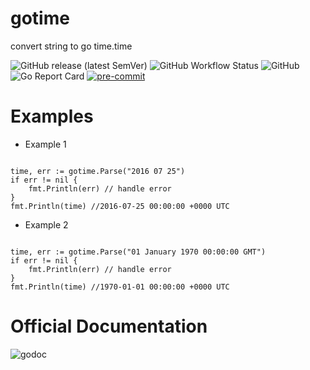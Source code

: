 # gotime
convert string to go time.time


![GitHub release (latest SemVer)](https://img.shields.io/github/v/release/emylincon/gotime?sort=semver&style=for-the-badge)
![GitHub Workflow Status](https://img.shields.io/github/workflow/status/emylincon/gotime/Go?style=for-the-badge)
![GitHub](https://img.shields.io/github/license/emylincon/gotime?style=for-the-badge)
![Go Report Card](https://goreportcard.com/badge/github.com/emylincon/gotime?style=for-the-badge)
[![pre-commit](https://img.shields.io/badge/pre--commit-enabled-brightgreen?logo=pre-commit&logoColor=white&style=for-the-badge)](https://github.com/pre-commit/pre-commit)


# Examples
* Example 1
```golang

time, err := gotime.Parse("2016 07 25")
if err != nil {
    fmt.Println(err) // handle error
}
fmt.Println(time) //2016-07-25 00:00:00 +0000 UTC
```

* Example 2
```golang

time, err := gotime.Parse("01 January 1970 00:00:00 GMT")
if err != nil {
    fmt.Println(err) // handle error
}
fmt.Println(time) //1970-01-01 00:00:00 +0000 UTC
```
# Official Documentation
![godoc](https://godoc.org/github.com/emylincon/golist?status.svg)
